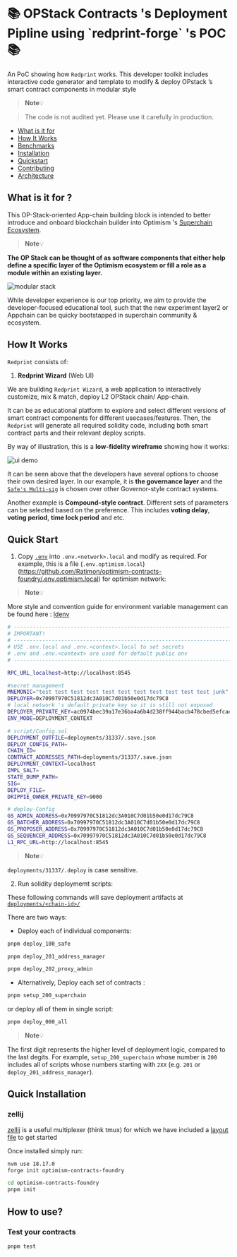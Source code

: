 <h1>📚 OPStack Contracts 's Deployment Pipline using `redprint-forge` 's POC 📚</h1>

An PoC showing how `Redprint` works. This developer toolkit includes interactive code generator and template to modify & deploy OPstack ’s smart contract components in modular style

> **Note**💡

> The code is not audited yet. Please use it carefully in production.

- [What is it for](#what-is-it-for)
- [How It Works](#how-it-works)
- [Benchmarks](#benchmarks)
- [Installation](#installation)
- [Quickstart](#quickstart)
- [Contributing](#contributing)
- [Architecture](#architecture)

## What is it for ?

This OP-Stack-oriented App-chain building block is intended to better introduce and onboard blockchain builder into Optimism 's [Superchain Ecosystem](https://docs.optimism.io/stack/explainer).

> **Note**💡

**The OP Stack can be thought of as software components that either help define a specific layer of the Optimism ecosystem or fill a role as a module within an existing layer.**

![modular stack](./assets/modular_stack.png)

While developer experience is our top priority, we aim to provide the developer-focused educational tool, such that the new experiment layer2 or Appchain can be quicky bootstapped in superchain community & ecosystem.

## How It Works

`Redprint` consists of:

1. **Redprint Wizard** (Web UI)

We are building `Redprint Wizard`, a web application to interactively customize, mix & match, deploy L2 OPStack chain/ App-chain.

It can be as educational platform to explore and select different versions of smart contract components for different usecases/features. Then, the `Redprint` will generate all required solidity code, including both smart contract parts and their relevant deploy scripts.

By way of illustration, this is a **low-fidelity wireframe** showing how it works:

![ui demo](./assets/demo.png)

It can be seen above that the developers have several options to choose their own desired layer. In our example, it is **the governance layer** and the [`Safe's Multi-sig`](https://github.com/safe-global/safe-smart-account) is chosen over other Governor-style contract systems.

Another example is **Compound-style contract**. Different sets of parameters can be selected based on the preference. This includes **voting delay**, **voting period**, **time lock period** and etc.

## Quick Start

1. Copy [`.env`](./.env) into `.env.<network>.local` and modify as required. For example, this is a file (`.env.optimism.local`)(https://github.com/Ratimon/optimism-contracts-foundry/.env.optimism.local) for optimism network:

> **Note**💡

More style and convention guide for environment variable management can be found here : [ldenv](https://github.com/wighawag/ldenv)

```sh
# -------------------------------------------------------------------------------------------------
# IMPORTANT!
# -------------------------------------------------------------------------------------------------
# USE .env.local and .env.<context>.local to set secrets
# .env and .env.<context> are used for default public env
# -------------------------------------------------------------------------------------------------

RPC_URL_localhost=http://localhost:8545

#secret management
MNEMONIC="test test test test test test test test test test test junk"
DEPLOYER=0x70997970C51812dc3A010C7d01b50e0d17dc79C8
# local network 's default private key so it is still not exposed
DEPLOYER_PRIVATE_KEY=ac0974bec39a17e36ba4a6b4d238ff944bacb478cbed5efcae784d7bf4f2ff80
ENV_MODE=DEPLOYMENT_CONTEXT

# script/Config.sol
DEPLOYMENT_OUTFILE=deployments/31337/.save.json
DEPLOY_CONFIG_PATH=
CHAIN_ID=
CONTRACT_ADDRESSES_PATH=deployments/31337/.save.json
DEPLOYMENT_CONTEXT=localhost
IMPL_SALT=
STATE_DUMP_PATH=
SIG=
DEPLOY_FILE=
DRIPPIE_OWNER_PRIVATE_KEY=9000

# deploy-Config
GS_ADMIN_ADDRESS=0x70997970C51812dc3A010C7d01b50e0d17dc79C8
GS_BATCHER_ADDRESS=0x70997970C51812dc3A010C7d01b50e0d17dc79C8
GS_PROPOSER_ADDRESS=0x70997970C51812dc3A010C7d01b50e0d17dc79C8
GS_SEQUENCER_ADDRESS=0x70997970C51812dc3A010C7d01b50e0d17dc79C8
L1_RPC_URL=http://localhost:8545
```

> **Note**💡

`deployments/31337/.deploy` is case sensitive.

2. Run solidity deploymemt scripts:

These following commands will save deployment artifacts at [`deployments/<chain-id>/`](./deployments/.save.json)

There are two ways:

- Deploy each of individual components:

```bash
pnpm deploy_100_safe
```

```bash
pnpm deploy_201_address_manager
```

```bash
pnpm deploy_202_proxy_admin
```

- Alternatively, Deploy each set of contracts :

```bash
pnpm setup_200_superchain
```

or deploy all of them in single script:

```bash
pnpm deploy_000_all
```

> **Note**💡

The first digit represents the higher level of deployment logic, compared to the last degits. For example, `setup_200_superchain` whose number is `200` includes all of scripts whose numbers starting with `2XX` (e.g. `201` or `deploy_201_address_manager`).

## Quick Installation

### zellij

[zellij](https://zellij.dev/) is a useful multiplexer (think tmux) for which we have included a [layout file](./zellij.kdl) to get started

Once installed simply run:

```bash
nvm use 18.17.0
forge init optimism-contracts-foundry
```

```bash
cd optimism-contracts-foundry
pnpm init
```

## How to use?

### Test your contracts

```bash
pnpm test
```
